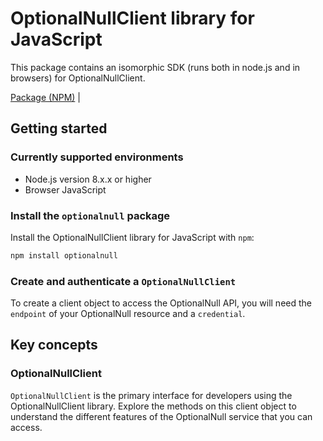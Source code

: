 # OptionalNullClient library for JavaScript

This package contains an isomorphic SDK (runs both in node.js and in browsers) for OptionalNullClient.



[Package (NPM)](https://www.npmjs.com/package/optionalnull) |

## Getting started

### Currently supported environments

- Node.js version 8.x.x or higher
- Browser JavaScript


### Install the `optionalnull` package

Install the OptionalNullClient library for JavaScript with `npm`:

```bash
npm install optionalnull
```

### Create and authenticate a `OptionalNullClient`

To create a client object to access the OptionalNull API, you will need the `endpoint` of your OptionalNull resource and a `credential`.
## Key concepts

### OptionalNullClient

`OptionalNullClient` is the primary interface for developers using the OptionalNullClient library. Explore the methods on this client object to understand the different features of the OptionalNull service that you can access.

